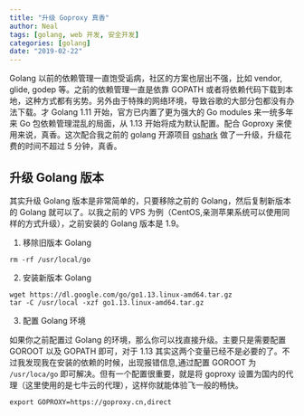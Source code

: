 ```yaml
---
title: "升级 Goproxy 真香"
author: Neal
tags: [golang, web 开发, 安全开发]
categories: [golang]
date: "2019-02-22" 
---
```


Golang 以前的依赖管理一直饱受诟病，社区的方案也层出不强，比如 vendor, glide, godep 等。之前的依赖管理一直是依靠 GOPATH 或者将依赖代码下载到本地，这种方式都有劣势。另外由于特殊的网络环境，导致谷歌的大部分包都没有办法下载。才 Golang 1.11 开始，官方已内置了更为强大的 Go modules 来一统多年来 Go 包依赖管理混乱的局面，从 1.13 开始将成为默认配置。配合 Goproxy 来使用来说，真香。这次配合我之前的 golang 开源项目 [gshark](https://github.com/neal1991/gshark) 做了一升级，升级花费的时间不超过 5 分钟，真香。

## 升级 Golang 版本

其实升级 Golang 版本是非常简单的，只要移除之前的 Golang，然后复制新版本的 Golang 就可以了。以我之前的 VPS 为例（CentOS,亲测苹果系统可以使用同样的方式升级），之前安装的 Golang 版本是 1.9。

1. 移除旧版本 Golang

```
rm -rf /usr/local/go
```
2. 安装新版本 Golang

```
wget https://dl.google.com/go/go1.13.linux-amd64.tar.gz
tar -C /usr/local -xzf go1.13.linux-amd64.tar.gz
```
3. 配置 Golang 环境

如果你之前配置过 Golang 的环境，那么你可以找直接升级。主要只是需要配置 GOROOT 以及 GOPATH 即可，对于 1.13 其实这两个变量已经不是必要的了。不过我发现我在安装的依赖的时候，出现报错信息,通过配置 GOROOT 为 `/usr/loca/go` 即可解决。但有一个配置很重要，就是将 goproxy 设置为国内的代理（这里使用的是七牛云的代理），这样你就能体验飞一般的畅快。

```
export GOPROXY=https://goproxy.cn,direct
```

